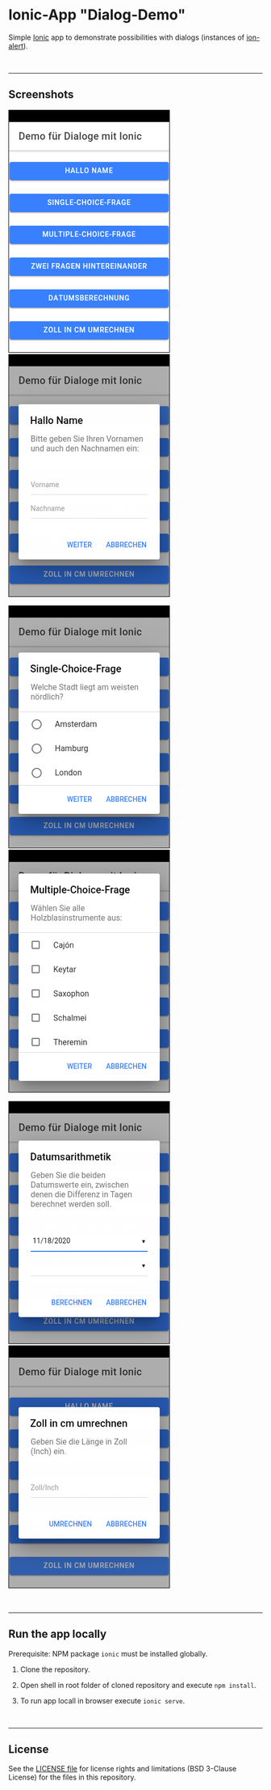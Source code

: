 # Ionic-App "Dialog-Demo" #

Simple [Ionic](https://ionicframework.com) app to demonstrate possibilities with
dialogs (instances of [ion-alert](https://ionicframework.com/docs/api/alert)).

<br>

----
## Screenshots ##

![Screenshot 1](screenshot_1.png)  ![Screenshot 2](screenshot_2.png)

![Screenshot 3](screenshot_3.png)  ![Screenshot 4](screenshot_4.png)

![Screenshot 5](screenshot_5.png)  ![Screenshot 6](screenshot_6.png)

<br>

----
## Run the app locally ##

Prerequisite: NPM package `ionic` must be installed globally.

1. Clone the repository.

2. Open shell in root folder of cloned repository and execute `npm install`.

3. To run app locall in browser execute `ionic serve`.

<br>

----
## License ##

See the [LICENSE file](LICENSE.md) for license rights and limitations (BSD 3-Clause License) for the files in this repository.
